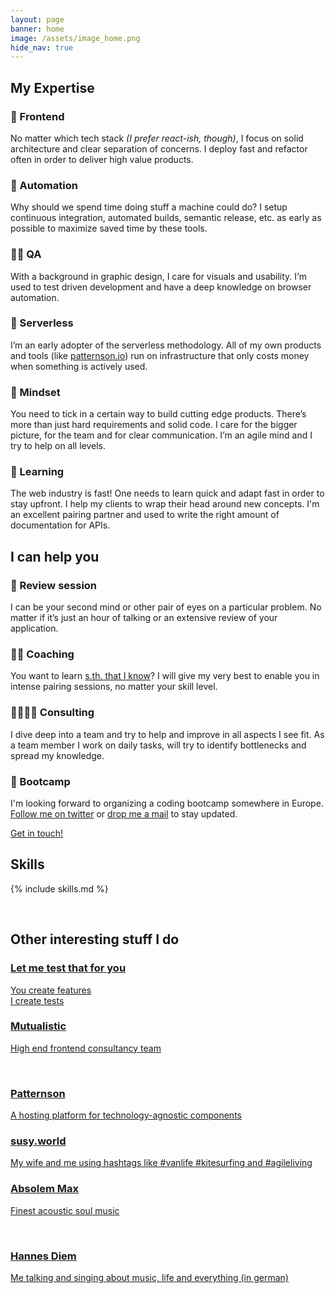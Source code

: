 ```yaml
---
layout: page
banner: home
image: /assets/image_home.png
hide_nav: true
---
```


<h2 class="home-section" id="expertise">My Expertise</h2>

<div class="grid">
  <div class="grid-entry">
    <h3>📱 Frontend</h3>
    <p>No matter which tech stack <em>(I prefer react-ish, though)</em>, I focus on solid architecture and clear separation of concerns. I deploy fast and refactor often in order to deliver high value products.</p>
  </div>

  <div class="grid-entry">
    <h3>🤖 Automation</h3>
    <p>Why should we spend time doing stuff a machine could do? I setup continuous integration, automated builds, semantic release, etc. as early as possible to maximize saved time by these tools.</p>
  </div>

  <div class="grid-entry">
    <h3>👮‍♀️ QA</h3>
    <p>With a background in graphic design, I care for visuals and usability. I‘m used to test driven development and have a deep knowledge on browser automation.</p>
  </div>

  <div class="grid-entry">
    <h3>🚀 Serverless</h3>
    <p>I’m an early adopter of the serverless methodology. All of my own products and tools (like <a href="https://patternson.io">patternson.io</a>) run on infrastructure that only costs money when something is actively used.</p>
  </div>

  <div class="grid-entry">
    <h3>💭 Mindset</h3>
    <p>You need to tick in a certain way to build cutting edge products. There’s more than just hard requirements and solid code. I care for the bigger picture, for the team and for clear communication. I’m an agile mind and I try to help on all levels.</p>
  </div>

  <div class="grid-entry">
    <h3>🏫 Learning</h3>
    <p>The web industry is fast! One needs to learn quick and adapt fast in order to stay upfront. I help my clients to wrap their head around new concepts. I'm an excellent pairing partner and used to write the right amount of documentation for APIs.</p>
  </div>
  <span class="clear"></span>
</div>


<h2 class="home-section" id="offers">I can help you</h2>

<div class="grid">
  <div class="grid-entry">
    <h3>🧐 Review session</h3>
    <p>I can be your second mind or other pair of eyes on a particular problem. No matter if it’s just an hour of talking or an extensive review of your application.</p>
  </div>

  <div class="grid-entry">
    <h3>👯‍♂️ Coaching</h3>
    <p>You want to learn <a href="/#skills">s.th. that I know</a>? I will give my very best to enable you in intense pairing sessions, no matter your skill level.</p>
  </div>

  <div class="grid-entry">
    <h3>👨‍👩‍👧‍👦 Consulting</h3>
    <p>I dive deep into a team and try to help and improve in all aspects I see fit. As a team member I work on daily tasks, will try to identify bottlenecks and spread my knowledge.</p>
  </div>

  <div class="grid-entry">
    <h3>🌴 Bootcamp</h3>
    <p>I'm looking forward to organizing a coding bootcamp somewhere in Europe. <a href="https://twitter.com/XipheHH">Follow me on twitter</a> or <a href="mailto:hi@xiphe.net">drop me a mail</a> to stay updated.</p>
  </div>
  <span class="clear"></span>
  <div class="center">
    <a class="cta" href="mailto:hi@xiphe.net">Get in touch!</a>
  </div>
</div>


<h2 class="home-section" id="skills">Skills</h2>

{% include skills.md %}

<br />
<h2 class="home-section" id="other">Other interesting stuff I do</h2>

<div class="grid">
  <a href="/lmttfy" class="grid-entry bg" style="background-image: url(/assets/complexity.png)">
    <h3>Let me test that for you</h3>
    <p>You create features<br />I create tests</p>
  </a>
  <a href="https://mutualistic.systems" class="grid-entry bg" style="background-image: url(/assets/mutualistic.png)">
    <h3>Mutualistic</h3>
    <p>High end frontend consultancy team</p>
    <br />
  </a>
  <a href="https://patternson.io" class="grid-entry bg" style="background-image: url(/assets/patternson.png)">
    <h3>Patternson</h3>
    <p>A hosting platform for technology-agnostic components</p>
  </a>
  <a href="https://www.instagram.com/susy.world/" class="grid-entry bg" style="background-image: url(/assets/susy.jpg)">
    <h3>susy.world</h3>
    <p>My wife and me using hashtags like #vanlife #kitesurfing and #agileliving</p>
  </a>
  <a href="https://absolem-max.com" class="grid-entry bg" style="background-image: url(/assets/absolem_max.png)">
    <h3>Absolem Max</h3>
    <p>Finest acoustic soul music</p><br />
  </a>
  <a href="https://hannesdiem.de" class="grid-entry bg" style="background-image: url(/assets/diem.png)">
    <h3>Hannes Diem</h3>
    <p>Me talking and singing about music, life and everything (in german)</p>
  </a>
</div>
